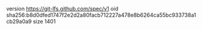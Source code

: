 version https://git-lfs.github.com/spec/v1
oid sha256:b8d0dfed1747f2e2d2a80facb712227a478e8b6264ca55bc933738a1cb29a0a9
size 1401
